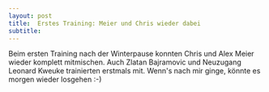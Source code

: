 ```yaml
---
layout: post
title:  Erstes Training: Meier und Chris wieder dabei
subtitle:  
---
```


Beim ersten Training nach der Winterpause konnten Chris und Alex Meier wieder komplett mitmischen. Auch Zlatan Bajramovic und Neuzugang Leonard Kweuke trainierten erstmals mit. Wenn's nach mir ginge, könnte es morgen wieder losgehen :-)


